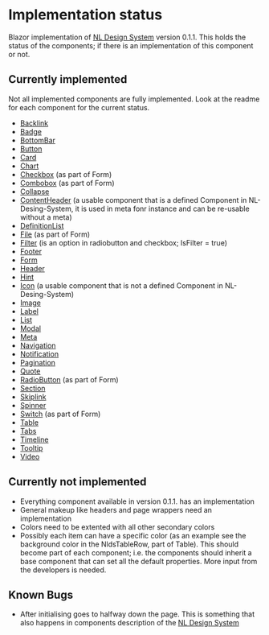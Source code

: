 # Implementation status
Blazor implementation of [NL Design System](https://nl-design-system.gitlab.io/nl-design-system/index.html) version 0.1.1.
This holds the status of the components; if there is an implementation of this component or not.

## Currently implemented

Not all implemented components are fully implemented. Look at the readme for each component for the current status.

- [Backlink](./BackLink)
- [Badge](./Badge)
- [BottomBar](./BottomBar)
- [Button](./Button)
- [Card](./Card)
- [Chart](./Chart)
- [Checkbox](./Form) (as part of Form)
- [Combobox](./Form) (as part of Form)
- [Collapse](./Collapse)
- [ContentHeader](./ContentHeader) (a usable component that is a defined Component in NL-Desing-System, it is used in meta fonr instance and can be re-usable without a meta)
- [DefinitionList](./DefinitionList)
- [File](./File) (as part of Form)
- [Filter](./Filter) (is an option in radiobutton and checkbox; IsFilter = true)
- [Footer](./Footer)
- [Form](./Form)
- [Header](./Header)
- [Hint](./Hint)
- [Icon](./Icon) (a usable component that is not a defined Component in NL-Desing-System)
- [Image](./Image)
- [Label](./Label)
- [List](./List)
- [Modal](./Modal)
- [Meta](./Meta)
- [Navigation](./Navigation)
- [Notification](./Notification)
- [Pagination](./Pagination)
- [Quote](./Quote)
- [RadioButton](./Form) (as part of Form)
- [Section](./Section)
- [Skiplink](./Skiplink)
- [Spinner](./Spinner)
- [Switch](./Form) (as part of Form)
- [Table](./Table)
- [Tabs](./Tabs)
- [Timeline](./Timeline)
- [Tooltip](./Tooltip)
- [Video](./Video)

## Currently not implemented

 - Everything component available in version 0.1.1. has an implementation
 - General makeup like headers and page wrappers need an implementation
 - Colors need to be extented with all other secondary colors
 - Possibly each item can have a specific color (as an example see the background color in the NldsTableRow, part of Table). This should become part of each component; i.e. the components should inherit a base component that can set all the default properties. More input from the developers is needed.

 ## Known Bugs

 - After initialising goes to halfway down the page. This is something that also happens in components description of the [NL Design System](https://nl-design-system.gitlab.io/nl-design-system/componenten/index.html)